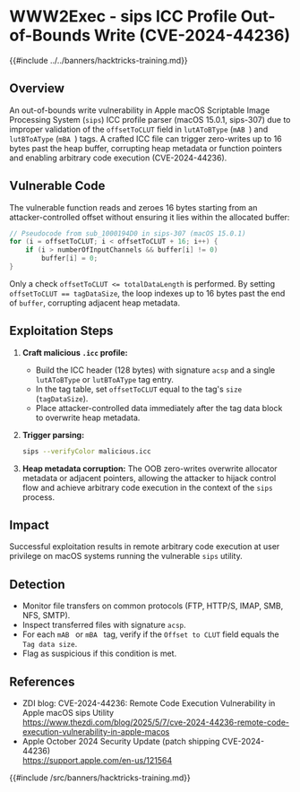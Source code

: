 # WWW2Exec - sips ICC Profile Out-of-Bounds Write (CVE-2024-44236)

{{#include ../../banners/hacktricks-training.md}}

## Overview

An out-of-bounds write vulnerability in Apple macOS Scriptable Image Processing System (`sips`) ICC profile parser (macOS 15.0.1, sips-307) due to improper validation of the `offsetToCLUT` field in `lutAToBType` (`mAB `) and `lutBToAType` (`mBA `) tags. A crafted ICC file can trigger zero-writes up to 16 bytes past the heap buffer, corrupting heap metadata or function pointers and enabling arbitrary code execution (CVE-2024-44236).

## Vulnerable Code

The vulnerable function reads and zeroes 16 bytes starting from an attacker-controlled offset without ensuring it lies within the allocated buffer:

```c
// Pseudocode from sub_1000194D0 in sips-307 (macOS 15.0.1)
for (i = offsetToCLUT; i < offsetToCLUT + 16; i++) {
    if (i > numberOfInputChannels && buffer[i] != 0)
        buffer[i] = 0;
}
```

Only a check `offsetToCLUT <= totalDataLength` is performed. By setting `offsetToCLUT == tagDataSize`, the loop indexes up to 16 bytes past the end of `buffer`, corrupting adjacent heap metadata.

## Exploitation Steps

1. **Craft malicious `.icc` profile:**
   - Build the ICC header (128 bytes) with signature `acsp` and a single `lutAToBType` or `lutBToAType` tag entry.
   - In the tag table, set `offsetToCLUT` equal to the tag's `size` (`tagDataSize`).
   - Place attacker-controlled data immediately after the tag data block to overwrite heap metadata.
2. **Trigger parsing:**

   ```bash
   sips --verifyColor malicious.icc
   ```

3. **Heap metadata corruption:** The OOB zero-writes overwrite allocator metadata or adjacent pointers, allowing the attacker to hijack control flow and achieve arbitrary code execution in the context of the `sips` process.

## Impact

Successful exploitation results in remote arbitrary code execution at user privilege on macOS systems running the vulnerable `sips` utility.

## Detection

- Monitor file transfers on common protocols (FTP, HTTP/S, IMAP, SMB, NFS, SMTP).  
- Inspect transferred files with signature `acsp`.  
- For each `mAB ` or `mBA ` tag, verify if the `Offset to CLUT` field equals the `Tag data size`.  
- Flag as suspicious if this condition is met.

## References

- ZDI blog: CVE-2024-44236: Remote Code Execution Vulnerability in Apple macOS sips Utility  
  https://www.thezdi.com/blog/2025/5/7/cve-2024-44236-remote-code-execution-vulnerability-in-apple-macos  
- Apple October 2024 Security Update (patch shipping CVE-2024-44236)  
  https://support.apple.com/en-us/121564

{{#include /src/banners/hacktricks-training.md}}
